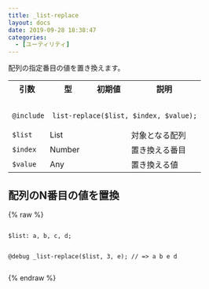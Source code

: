 ```yaml
---
title: _list-replace
layout: docs
date: 2019-09-28 18:38:47
categories:
  - [ユーティリティ]
---
```


配列の指定番目の値を置き換えます。

<table>
  <tr>
    <th>引数</th>
    <th>型</th>
    <th>初期値</th>
    <th>説明</th>
  </tr>
  <tr>
    <td colspan="4">
      <pre class="language-scss"><code>
@include _list-replace($list, $index, $value);
</code></pre>
    </td>
  </tr>
  <tr>
    <td><code>$list</code></td>
    <td>List</td>
    <td></td>
    <td>対象となる配列</td>
  </tr>
  <tr>
    <td><code>$index</code></td>
    <td>Number</td>
    <td></td>
    <td>置き換える番目</td>
  </tr>
  <tr>
    <td><code>$value</code></td>
    <td>Any</td>
    <td></td>
    <td>置き換える値</td>
  </tr>
</table>

## 配列のN番目の値を置換

<div class="c demo">
  <div class="code">
    {% raw %}
      <pre class="language-scss"><code>
$list: a, b, c, d;

@debug _list-replace($list, 3, e);
// => a b e d
</code></pre>
    {% endraw %}
  </div>
</div>
